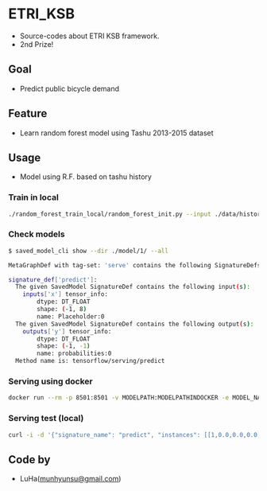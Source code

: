 # ETRI_KSB
- Source-codes about ETRI KSB framework.
- 2nd Prize!

## Goal
- Predict public bicycle demand

## Feature
- Learn random forest model using Tashu 2013-2015 dataset

## Usage
- Model using R.F. based on tashu history

### Train in local
```bash
./random_forest_train_local/random_forest_init.py --input ./data/history --model ./model/ --checkpoint ./checkpoint/local
```

### Check models
```bash
$ saved_model_cli show --dir ./model/1/ --all

MetaGraphDef with tag-set: 'serve' contains the following SignatureDefs:

signature_def['predict']:
  The given SavedModel SignatureDef contains the following input(s):
    inputs['x'] tensor_info:
        dtype: DT_FLOAT
        shape: (-1, 8)
        name: Placeholder:0
  The given SavedModel SignatureDef contains the following output(s):
    outputs['y'] tensor_info:
        dtype: DT_FLOAT
        shape: (-1, -1)
        name: probabilities:0
  Method name is: tensorflow/serving/predict
```

### Serving using docker
```bash
docker run --rm -p 8501:8501 -v MODELPATH:MODELPATHINDOCKER -e MODEL_NAME=tashu tensorflow/serving
```

### Serving test (local)
```bash
curl -i -d '{"signature_name": "predict", "instances": [[1,0.0,0.0,0.0,0.0,0.0,0.0,0.0]]}' http://IPADDRESS:PORT/v1/models/default:predict
```

## Code by
- LuHa(munhyunsu@gmail.com)
